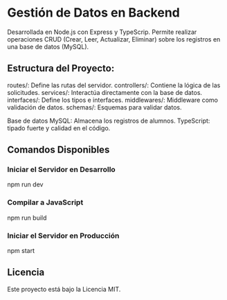 
# Gestión de Datos en Backend 
Desarrollada en Node.js con Express y TypeScrip. Permite realizar operaciones CRUD (Crear, Leer, Actualizar, Eliminar) sobre los registros en una base de datos (MySQL).

## Estructura del Proyecto:
routes/: Define las rutas del servidor.
controllers/: Contiene la lógica de las solicitudes.
services/: Interactúa directamente con la base de datos.
interfaces/: Define los tipos e interfaces.
middlewares/: Middleware como validación de datos.
schemas/: Esquemas para validar datos.

Base de datos MySQL: Almacena los registros de alumnos.
TypeScript:  tipado fuerte y calidad en el código.

## Comandos Disponibles
### Iniciar el Servidor en Desarrollo
npm run dev
### Compilar a JavaScript
npm run build
### Iniciar el Servidor en Producción
npm start

## Licencia
Este proyecto está bajo la Licencia MIT.

